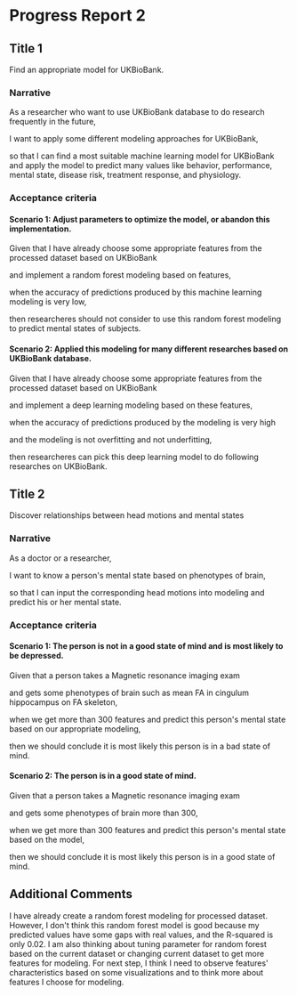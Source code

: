 # Progress Report 2

## Title 1
Find an appropriate model for UKBioBank.

### Narrative
As a researcher who want to use UKBioBank database to do research frequently in the future,

I want to apply some different modeling approaches for UKBioBank,

so that I can find a most suitable machine learning model for UKBioBank and apply the model to predict many values like behavior, performance, mental state, disease risk, treatment response, and physiology.

### Acceptance criteria
#### Scenario 1: Adjust parameters to optimize the model, or abandon this implementation.

Given that I have already choose some appropriate features from the processed dataset based on UKBioBank

and implement a random forest modeling based on features,

when the accuracy of predictions produced by this machine learning modeling is very low,

then researcheres should not consider to use this random forest modeling to predict mental states of subjects.

#### Scenario 2: Applied this modeling for many different researches based on UKBioBank database.

Given that I have already choose some appropriate features from the processed dataset based on UKBioBank

and implement a deep learning modeling based on these features,

when the accuracy of predictions produced by the modeling is very high

and the modeling is not overfitting and not underfitting,

then researcheres can pick this deep learning model to do following researches on UKBioBank.


## Title 2
Discover relationships between head motions and mental states

### Narrative
As a doctor or a researcher,

I want to know a person's mental state based on phenotypes of brain,

so that I can input the corresponding head motions into modeling and predict his or her mental state.

### Acceptance criteria
#### Scenario 1: The person is not in a good state of mind and is most likely to be depressed.

Given that a person takes a Magnetic resonance imaging exam

and gets some phenotypes of brain such as mean FA in cingulum hippocampus on FA skeleton,

when we get more than 300 features and predict this person's mental state based on our appropriate modeling,

then we should conclude it is most likely this person is in a bad state of mind.

#### Scenario 2: The person is in a good state of mind.

Given that a person takes a Magnetic resonance imaging exam

and gets some phenotypes of brain more than 300,

when we get more than 300 features and predict this person's mental state based on the model,

then we should conclude it is most likely this person is in a good state of mind.


## Additional Comments
I have already create a random forest modeling for processed dataset. However, I don't think this random forest model is good because my predicted values have some gaps with real values, and the R-squared is only 0.02. I am also thinking about tuning parameter for random forest based on the current dataset or changing current dataset to get more features for modeling. For next step, I think I need to observe features' characteristics based on some visualizations and to think more about features I choose for modeling.
